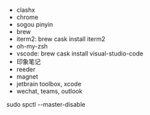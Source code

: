 - clashx
- chrome
- sogou pinyin
- brew
- iterm2: brew cask install iterm2
- oh-my-zsh
- vscode: brew cask install visual-studio-code
- 印象笔记
- reeder
- magnet
- jetbrain toolbox, xcode
- wechat, teams, outlook


sudo spctl --master-disable
